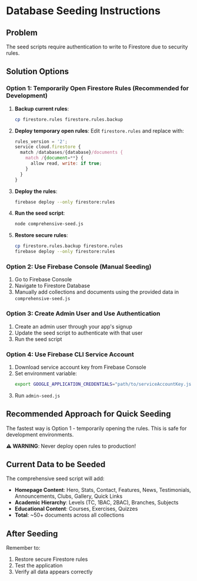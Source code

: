 # Database Seeding Instructions

## Problem
The seed scripts require authentication to write to Firestore due to security rules.

## Solution Options

### Option 1: Temporarily Open Firestore Rules (Recommended for Development)

1. **Backup current rules**:
   ```bash
   cp firestore.rules firestore.rules.backup
   ```

2. **Deploy temporary open rules**:
   Edit `firestore.rules` and replace with:
   ```javascript
   rules_version = '2';
   service cloud.firestore {
     match /databases/{database}/documents {
       match /{document=**} {
         allow read, write: if true;
       }
     }
   }
   ```

3. **Deploy the rules**:
   ```bash
   firebase deploy --only firestore:rules
   ```

4. **Run the seed script**:
   ```bash
   node comprehensive-seed.js
   ```

5. **Restore secure rules**:
   ```bash
   cp firestore.rules.backup firestore.rules
   firebase deploy --only firestore:rules
   ```

### Option 2: Use Firebase Console (Manual Seeding)

1. Go to Firebase Console
2. Navigate to Firestore Database
3. Manually add collections and documents using the provided data in `comprehensive-seed.js`

### Option 3: Create Admin User and Use Authentication

1. Create an admin user through your app's signup
2. Update the seed script to authenticate with that user
3. Run the seed script

### Option 4: Use Firebase CLI Service Account

1. Download service account key from Firebase Console
2. Set environment variable:
   ```bash
   export GOOGLE_APPLICATION_CREDENTIALS="path/to/serviceAccountKey.json"
   ```
3. Run `admin-seed.js`

## Recommended Approach for Quick Seeding

The fastest way is Option 1 - temporarily opening the rules. This is safe for development environments.

**⚠️ WARNING**: Never deploy open rules to production!

## Current Data to be Seeded

The comprehensive seed script will add:

- **Homepage Content**: Hero, Stats, Contact, Features, News, Testimonials, Announcements, Clubs, Gallery, Quick Links
- **Academic Hierarchy**: Levels (TC, 1BAC, 2BAC), Branches, Subjects
- **Educational Content**: Courses, Exercises, Quizzes
- **Total**: ~50+ documents across all collections

## After Seeding

Remember to:
1. Restore secure Firestore rules
2. Test the application
3. Verify all data appears correctly
